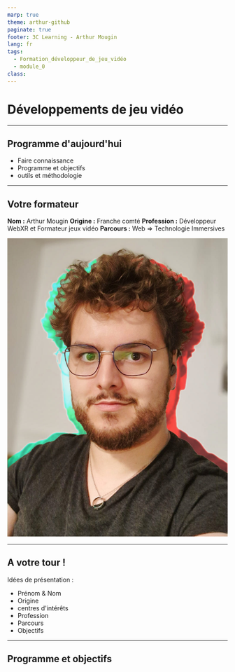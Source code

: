 ```yaml
---
marp: true
theme: arthur-github
paginate: true
footer: 3C Learning - Arthur Mougin
lang: fr
tags:
  - Formation_développeur_de_jeu_vidéo
  - module_0
class:
---
```

# Développements de jeu vidéo

<!-- 
_paginate: false 
_class: lead
-->

---

## Programme d'aujourd'hui
- Faire connaissance
- Programme et objectifs
- outils et méthodologie


---
## Votre formateur
**Nom :** Arthur Mougin
**Origine :** Franche comté
**Profession :** Développeur WebXR et Formateur jeux vidéo
**Parcours :** Web => Technologie Immersives

<!-- 

Parcours : 
  - Web (DUT MMI)
  - Découverte du WebVR / WebXR en 2018
  - Licence d'informatique
  - Master en Management des technologies interactives 3D à l'ENSAM (2 ans de formation à Unity)
  - 2 ans travailler sur des plateformes 3D sociales pour le Web
  - 1 an de freelance en développement d'expériences web et de mentorat 
  
  -->
![bg right:33%](annexes/arthur_mougin_photo_de_profil_professionnelle_compressee.jpg)

---

## A votre tour !
Idées de présentation :
- Prénom & Nom
- Origine
- centres d'intérêts
- Profession
- Parcours
- Objectifs


---

## Programme et objectifs
